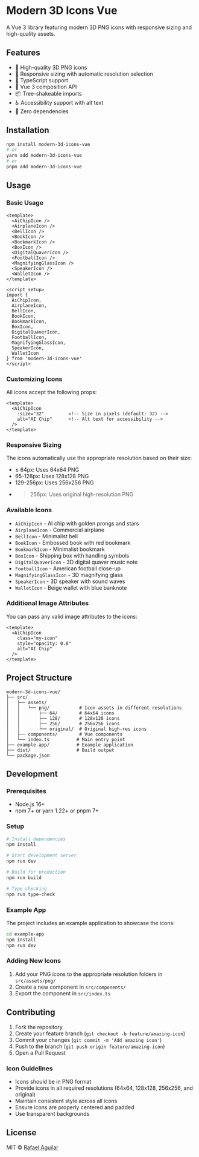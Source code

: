 # Modern 3D Icons Vue

A Vue 3 library featuring modern 3D PNG icons with responsive sizing and high-quality assets.

## Features

- 🎨 High-quality 3D PNG icons
- 📱 Responsive sizing with automatic resolution selection
- 🎯 TypeScript support
- 🚀 Vue 3 composition API
- 📦 Tree-shakeable imports
- ♿ Accessibility support with alt text
- 🎯 Zero dependencies

## Installation

```bash
npm install modern-3d-icons-vue
# or
yarn add modern-3d-icons-vue
# or
pnpm add modern-3d-icons-vue
```

## Usage

### Basic Usage

```vue
<template>
  <AiChipIcon />
  <AirplaneIcon />
  <BellIcon />
  <BookIcon />
  <BookmarkIcon />
  <BoxIcon />
  <DigitalQuaverIcon />
  <FootballIcon />
  <MagnifyingGlassIcon />
  <SpeakerIcon />
  <WalletIcon />
</template>

<script setup>
import {
  AiChipIcon,
  AirplaneIcon,
  BellIcon,
  BookIcon,
  BookmarkIcon,
  BoxIcon,
  DigitalQuaverIcon,
  FootballIcon,
  MagnifyingGlassIcon,
  SpeakerIcon,
  WalletIcon
} from 'modern-3d-icons-vue'
</script>
```

### Customizing Icons

All icons accept the following props:

```vue
<template>
  <AiChipIcon
    :size="32"         <!-- Size in pixels (default: 32) -->
    alt="AI Chip"      <!-- Alt text for accessibility -->
  />
</template>
```

### Responsive Sizing

The icons automatically use the appropriate resolution based on their size:
- ≤ 64px: Uses 64x64 PNG
- 65-128px: Uses 128x128 PNG
- 129-256px: Uses 256x256 PNG
- > 256px: Uses original high-resolution PNG

### Available Icons

- `AiChipIcon` - AI chip with golden prongs and stars
- `AirplaneIcon` - Commercial airplane
- `BellIcon` - Minimalist bell
- `BookIcon` - Embossed book with red bookmark
- `BookmarkIcon` - Minimalist bookmark
- `BoxIcon` - Shipping box with handling symbols
- `DigitalQuaverIcon` - 3D digital quaver music note
- `FootballIcon` - American football close-up
- `MagnifyingGlassIcon` - 3D magnifying glass
- `SpeakerIcon` - 3D speaker with sound waves
- `WalletIcon` - Beige wallet with blue banknote

### Additional Image Attributes

You can pass any valid image attributes to the icons:

```vue
<template>
  <AiChipIcon
    class="my-icon"
    style="opacity: 0.8"
    alt="AI Chip"
  />
</template>
```

## Project Structure

```
modern-3d-icons-vue/
├── src/
│   ├── assets/
│   │   └── png/           # Icon assets in different resolutions
│   │       ├── 64/        # 64x64 icons
│   │       ├── 128/       # 128x128 icons
│   │       ├── 256/       # 256x256 icons
│   │       └── original/  # Original high-res icons
│   ├── components/        # Vue components
│   └── index.ts          # Main entry point
├── example-app/          # Example application
├── dist/                 # Build output
└── package.json
```

## Development

### Prerequisites

- Node.js 16+
- npm 7+ or yarn 1.22+ or pnpm 7+

### Setup

```bash
# Install dependencies
npm install

# Start development server
npm run dev

# Build for production
npm run build

# Type checking
npm run type-check
```

### Example App

The project includes an example application to showcase the icons:

```bash
cd example-app
npm install
npm run dev
```

### Adding New Icons

1. Add your PNG icons to the appropriate resolution folders in `src/assets/png/`
2. Create a new component in `src/components/`
3. Export the component in `src/index.ts`

## Contributing

1. Fork the repository
2. Create your feature branch (`git checkout -b feature/amazing-icon`)
3. Commit your changes (`git commit -m 'Add amazing icon'`)
4. Push to the branch (`git push origin feature/amazing-icon`)
5. Open a Pull Request

### Icon Guidelines

- Icons should be in PNG format
- Provide icons in all required resolutions (64x64, 128x128, 256x256, and original)
- Maintain consistent style across all icons
- Ensure icons are properly centered and padded
- Use transparent backgrounds

## License

MIT © [Rafael Aguilar](https://github.com/raguilaru) 